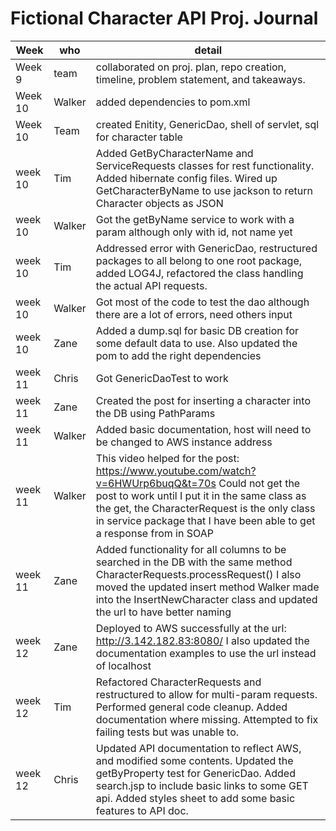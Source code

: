 # Fictional Character API Proj. Journal #

|Week|who|detail|
|------|------|-------|
|Week 9|team|collaborated on proj. plan, repo creation, timeline, problem statement, and takeaways.|
|Week 10|Walker|added dependencies to pom.xml|
|Week 10|Team|created Enitity, GenericDao, shell of servlet, sql for character table| 
|week 10|Tim|Added GetByCharacterName and ServiceRequests classes for rest functionality. Added hibernate config files. Wired up GetCharacterByName to use jackson to return Character objects as JSON|
|week 10|Walker|Got the getByName service to work with a param although only with id, not name yet|
|week 10|Tim|Addressed error with GenericDao, restructured packages to all belong to one root package, added LOG4J, refactored the class handling the actual API requests. |
|week 10|Walker|Got most of the code to test the dao although there are a lot of errors, need others input|
|week 10|Zane|Added a dump.sql for basic DB creation for some default data to use. Also updated the pom to add the right dependencies|
|week 11|Chris|Got GenericDaoTest to work|
|week 11|Zane|Created the post for inserting a character into the DB using PathParams|
|week 11|Walker|Added basic documentation, host will need to be changed to AWS instance address|
|week 11|Walker|This video helped for the post: https://www.youtube.com/watch?v=6HWUrp6buqQ&t=70s Could not get the post to work until I put it in the same class as the get, the CharacterRequest is the only class in service package that I have been able to get a response from in SOAP|
|week 11|Zane|Added functionality for all columns to be searched in the DB with the same method CharacterRequests.processRequest() I also moved the updated insert method Walker made into the InsertNewCharacter class and updated the url to have better naming|
|week 12|Zane|Deployed to AWS successfully at the url: http://3.142.182.83:8080/ I also updated the documentation examples to use the url instead of localhost|
|week 12|Tim|Refactored CharacterRequests and restructured to allow for multi-param requests. Performed general code cleanup. Added documentation where missing. Attempted to fix failing tests but was unable to.|
|week 12|Chris|Updated API documentation to reflect AWS, and modified some contents. Updated the getByProperty test for GenericDao. Added search.jsp to include basic links to some GET api. Added styles sheet to add some basic features to API doc.|